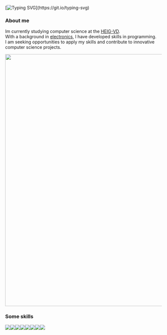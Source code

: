 [![Typing SVG](https://readme-typing-svg.herokuapp.com/?color=ff7a0d&size=30&center=left&vCenter=true&width=1000&lines=Gwendal+Piemontesi's+Github+profile;)](https://git.io/typing-svg)

### About me
Im currently studying computer science at the [HEIG-VD](https://heig-vd.ch/).    
With a background in [electronics](https://www.cpne.ch/formations/electronicien-ne/), I have developed skills in programming.    
I am seeking opportunities to apply my skills and contribute to innovative computer science projects.   

   

<img width='810' src="https://github-profile-summary-cards.vercel.app/api/cards/profile-details?username=tasty-orange&theme=ayu_mirage" />


### Some skills 
<img src="https://img.shields.io/badge/C-ff7a0d?style=for-the-badge&logo=c&logoColor=white" /><img src="https://img.shields.io/badge/C%2B%2B-ff7a0d?style=for-the-badge&logo=c%2B%2B&logoColor=white" /><img src="https://img.shields.io/badge/Python-ff7a0d?style=for-the-badge&logo=python&logoColor=white" /><img src="https://img.shields.io/badge/Java-ff7a0d?style=for-the-badge&logo=openjdk&logoColor=white" /><img src="https://img.shields.io/badge/Flutter-ff7a0d?style=for-the-badge&logo=flutter&logoColor=white" /><img src="https://img.shields.io/badge/PostgreSQL-ff7a0d?style=for-the-badge&logo=postgresql&logoColor=white" /><img src="https://img.shields.io/badge/Arduino-ff7a0d?style=for-the-badge&logo=Arduino&logoColor=white" /><img src="https://img.shields.io/badge/adafruit-ff7a0d?style=for-the-badge&logo=adafruit&logoColor=white" />


